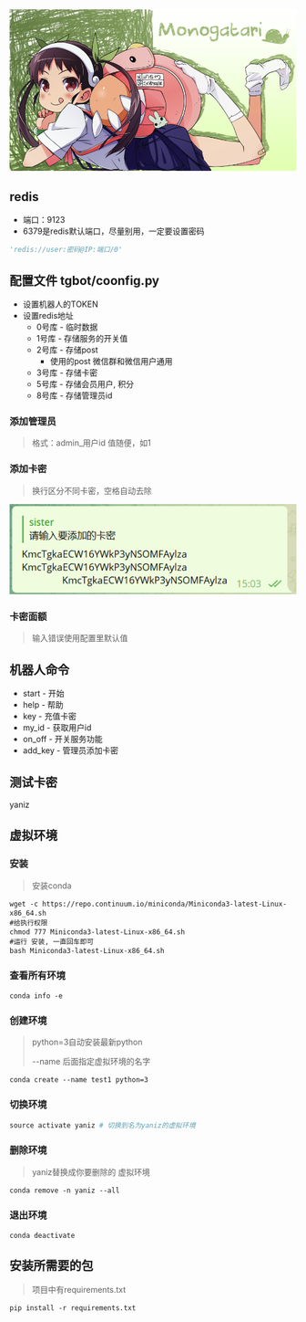 
<div align="center">
    <img src="https://github.com/Yanizi/bot/blob/main/img/536083.png?raw=true">
</div>


## redis
- 端口：9123 
- 6379是redis默认端口，尽量别用，一定要设置密码
```python
'redis://user:密码@IP:端口/0'
```


## 配置文件 tgbot/coonfig.py
- 设置机器人的TOKEN
- 设置redis地址
  - 0号库 - 临时数据
  - 1号库 - 存储服务的开关值
  - 2号库 -  存储post
    - 使用的post 微信群和微信用户通用
  - 3号库  - 存储卡密
  - 5号库 - 存储会员用户, 积分
  - 8号库 - 存储管理员id



### 添加管理员

> 格式：admin_用户id  值随便，如1



### 添加卡密

> 换行区分不同卡密，空格自动去除

<div align="center">
    <img src="https://github.com/Yanizi/bot/blob/main/img/QQ%E6%88%AA%E5%9B%BE20220715150619.png?raw=true">
</div>




### 卡密面额

> 输入错误使用配置里默认值





## 机器人命令
- start - 开始
- help - 帮助
- key - 充值卡密
- my_id  - 获取用户id
- on_off  - 开关服务功能
- add_key  - 管理员添加卡密










## 测试卡密
yaniz





## 虚拟环境

### 安装

> 安装conda

```
wget -c https://repo.continuum.io/miniconda/Miniconda3-latest-Linux-x86_64.sh
#给执行权限
chmod 777 Miniconda3-latest-Linux-x86_64.sh 
#运行 安装, 一直回车即可
bash Miniconda3-latest-Linux-x86_64.sh 
```



### 查看所有环境

```
conda info -e
```



### 创建环境

> python=3自动安装最新python
>
>  --name 后面指定虚拟环境的名字

```
conda create --name test1 python=3
```



### 切换环境
```python
source activate yaniz # 切换到名为yaniz的虚拟环境
```



### 删除环境

> yaniz替换成你要删除的 虚拟环境

```
conda remove -n yaniz --all
```



### 退出环境

```
conda deactivate
```





## 安装所需要的包

> 项目中有requirements.txt

```
pip install -r requirements.txt
```

